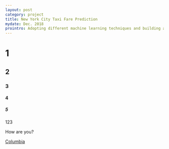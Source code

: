 ```yaml
---
layout: post
category: project
title: New York City Taxi Fare Prediction
mydate: Dec. 2018
prointro: Adopting different machine learning techniques and building a demo Python application to predict taxi fares in New York City. The project is coursed-based finished with Shuhao Qiao and Yunfei Wang, and is open-source on <a href="https://github.com/Sapphirine/NYC-Taxi-Fare-Prediction">GitHub</a>.
---
```

# 1
## 2
### 3
#### 4
##### 5

123

How are you?

[Columbia](http://www.columbia.edu)